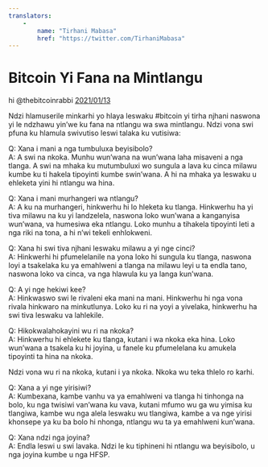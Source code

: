 ```yaml
---
translators: 
    - 
        name: "Tirhani Mabasa"
        href: "https://twitter.com/TirhaniMabasa"
---
```


# Bitcoin Yi Fana na Mintlangu

hi @thebitcoinrabbi [2021/01/13](https://twitter.com/thebitcoinrabbi/status/1349445548500262916)

<LanguageDropdown/>

Ndzi hlamuserile minkarhi yo hlaya leswaku #bitcoin yi tirha njhani naswona yi le 
ndzhawu yin’we ku fana na ntlangu wa swa mintlangu. Ndzi vona swi pfuna ku hlamula 
swivutiso leswi talaka ku vutisiwa:

Q: Xana i mani a nga tumbuluxa beyisibolo?  
A: A swi na nkoka. Munhu wun’wana na wun’wana laha misaveni a nga tlanga. A swi na 
mhaka ku mutumbuluxi wo sungula a lava ku cinca milawu kumbe ku ti hakela tipoyinti 
kumbe swin’wana. A hi na mhaka ya leswaku u ehleketa yini hi ntlangu wa hina. 

Q: Xana i mani murhangeri wa ntlangu?   
A: A ku na murhangeri, hinkwerhu hi lo hleketa ku tlanga. Hinkwerhu ha yi tiva milawu na 
ku yi landzelela, naswona loko wun’wana a kanganyisa wun’wana, va humesiwa eka 
ntlangu. Loko munhu a tihakela tipoyinti leti a nga riki na tona, a hi n’wi tekeli enhlokweni. 

Q: Xana hi swi tiva njhani leswaku milawu a yi nge cinci?  
A: Hinkwerhi hi pfumelelanile na yona loko hi sungula ku tlanga, naswona loyi a 
tsakelaka ku ya emahlweni a tlanga na milawu leyi u ta endla tano, naswona loko va 
cinca, va nga hlawula ku ya langa kun’wana. 

Q: A yi nge hekiwi kee?  
A: Hinkwaswo swi le rivaleni eka mani na mani. Hinkwerhu hi nga vona rivala hinkwaro na 
minkutlunya. Loko ku ri na yoyi a yivelaka, hinkwerhu ha swi tiva leswaku va lahlekile. 

Q: Hikokwalahokayini wu ri na nkoka?  
A: Hinkwerhu hi ehlekete ku tlanga, kutani i wa nkoka eka hina. Loko wun’wana a tsakela 
ku hi joyina, u fanele ku pfumelelana ku amukela tipoyinti ta hina na nkoka. 

Ndzi vona wu ri na nkoka, kutani i ya nkoka. Nkoka wu teka thlelo ro karhi. 

Q: Xana a yi nge yirisiwi?   
A: Kumbexana, kambe vanhu va ya emahlweni va tlanga hi tinhonga na bolo, ku nga 
twisiwi van’wana ku vava, kutani mfumo wu ga wu yimisa ku tlangiwa, kambe wu nga alela 
leswaku wu tlangiwa, kambe a va nge yirisi khonsepe ya ku ba bolo hi nhonga, ntlangu wu 
ta ya emahlweni kun’wana. 

Q: Xana ndzi nga joyina?  
A: Endla leswi u swi lavaka. Ndzi le ku tiphineni hi ntlangu wa beyisibolo, u nga joyina kumbe u 
nga HFSP.